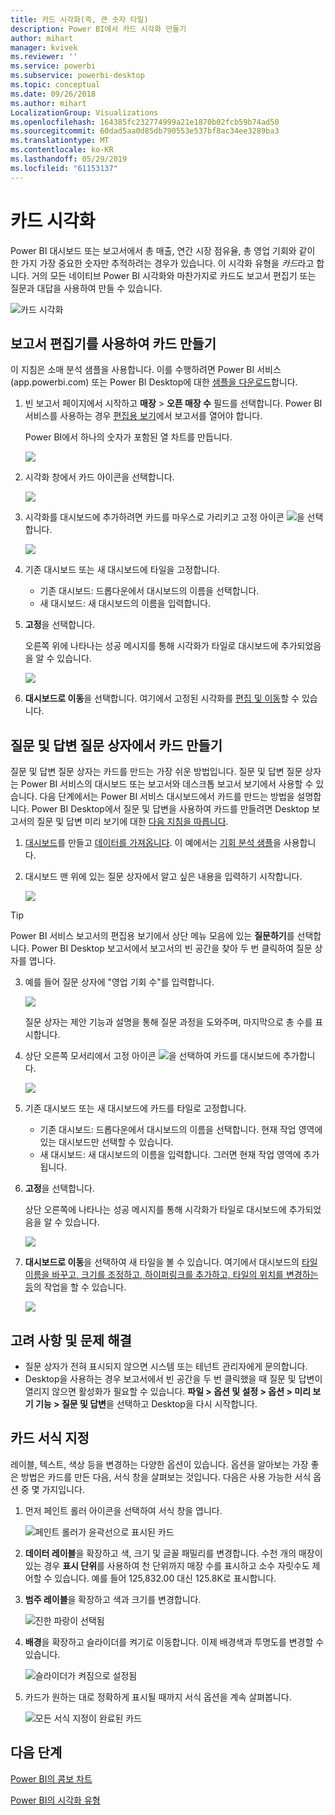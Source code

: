 ```yaml
---
title: 카드 시각화(즉, 큰 숫자 타일)
description: Power BI에서 카드 시각화 만들기
author: mihart
manager: kvivek
ms.reviewer: ''
ms.service: powerbi
ms.subservice: powerbi-desktop
ms.topic: conceptual
ms.date: 09/26/2018
ms.author: mihart
LocalizationGroup: Visualizations
ms.openlocfilehash: 164385fc232774999a21e1870b02fcb59b74ad50
ms.sourcegitcommit: 60dad5aa0d85db790553e537bf8ac34ee3289ba3
ms.translationtype: MT
ms.contentlocale: ko-KR
ms.lasthandoff: 05/29/2019
ms.locfileid: "61153137"
---
```

# <a name="card-visualizations"></a>카드 시각화
Power BI 대시보드 또는 보고서에서 총 매출, 연간 시장 점유율, 총 영업 기회와 같이 한 가지 가장 중요한 숫자만 추적하려는 경우가 있습니다. 이 시각화 유형을 *카드*라고 합니다. 거의 모든 네이티브 Power BI 시각화와 마찬가지로 카드도 보고서 편집기 또는 질문과 대답을 사용하여 만들 수 있습니다.

![카드 시각화](media/power-bi-visualization-card/pbi_opptuntiescard.png)

## <a name="create-a-card-using-the-report-editor"></a>보고서 편집기를 사용하여 카드 만들기
이 지침은 소매 분석 샘플을 사용합니다. 이를 수행하려면 Power BI 서비스(app.powerbi.com) 또는 Power BI Desktop에 대한 [샘플을 다운로드](../sample-datasets.md)합니다.   

1. 빈 보고서 페이지에서 시작하고 **매장** \> **오픈 매장 수** 필드를 선택합니다. Power BI 서비스를 사용하는 경우 [편집용 보기](../service-interact-with-a-report-in-editing-view.md)에서 보고서를 열어야 합니다.

    Power BI에서 하나의 숫자가 포함된 열 차트를 만듭니다.

   ![](media/power-bi-visualization-card/pbi_rptnumbertilechart.png)
2. 시각화 창에서 카드 아이콘을 선택합니다.

   ![](media/power-bi-visualization-card/power-bi-templates.png)
6. 시각화를 대시보드에 추가하려면 카드를 마우스로 가리키고 고정 아이콘 ![](media/power-bi-visualization-card/pbi_pintile.png)을 선택합니다.

   ![](media/power-bi-visualization-card/power-bi-pin-icon.png)
7. 기존 대시보드 또는 새 대시보드에 타일을 고정합니다.

   * 기존 대시보드: 드롭다운에서 대시보드의 이름을 선택합니다.
   * 새 대시보드: 새 대시보드의 이름을 입력합니다.
8. **고정**을 선택합니다.

   오른쪽 위에 나타나는 성공 메시지를 통해 시각화가 타일로 대시보드에 추가되었음을 알 수 있습니다.

   ![](media/power-bi-visualization-card/power-bi-success2.png)
9. **대시보드로 이동**을 선택합니다. 여기에서 고정된 시각화를 [편집 및 이동](../service-dashboard-edit-tile.md)할 수 있습니다.


## <a name="create-a-card-from-the-qa-question-box"></a>질문 및 답변 질문 상자에서 카드 만들기
질문 및 답변 질문 상자는 카드를 만드는 가장 쉬운 방법입니다. 질문 및 답변 질문 상자는 Power BI 서비스의 대시보드 또는 보고서와 데스크톱 보고서 보기에서 사용할 수 있습니다. 다음 단계에서는 Power BI 서비스 대시보드에서 카드를 만드는 방법을 설명합니다. Power BI Desktop에서 질문 및 답변을 사용하여 카드를 만들려면 Desktop 보고서의 질문 및 답변 미리 보기에 대한 [다음 지침을 따릅니다](https://powerbi.microsoft.com/blog/power-bi-desktop-december-feature-summary/#QandA).

1. [대시보드](../service-dashboards.md)를 만들고 [데이터를 가져옵니다](../service-get-data.md). 이 예에서는 [기회 분석 샘플](../sample-opportunity-analysis.md)을 사용합니다.

1. 대시보드 맨 위에 있는 질문 상자에서 알고 싶은 내용을 입력하기 시작합니다. 

   ![](media/power-bi-visualization-card/power-bi-q-and-a-box.png)

> [!TIP]
> Power BI 서비스 보고서의 편집용 보기에서 상단 메뉴 모음에 있는 **질문하기**를 선택합니다. Power BI Desktop 보고서에서 보고서의 빈 공간을 찾아 두 번 클릭하여 질문 상자를 엽니다.

3. 예를 들어 질문 상자에 "영업 기회 수"를 입력합니다.

   ![](media/power-bi-visualization-card/power-bi-q-and-a.png)

   질문 상자는 제안 기능과 설명을 통해 질문 과정을 도와주며, 마지막으로 총 수를 표시합니다.  
4. 상단 오른쪽 모서리에서 고정 아이콘 ![](media/power-bi-visualization-card/pbi_pintile.png)을 선택하여 카드를 대시보드에 추가합니다.

   ![](media/power-bi-visualization-card/power-bi-pin.png)
5. 기존 대시보드 또는 새 대시보드에 카드를 타일로 고정합니다.

   * 기존 대시보드: 드롭다운에서 대시보드의 이름을 선택합니다. 현재 작업 영역에 있는 대시보드만 선택할 수 있습니다.
   * 새 대시보드: 새 대시보드의 이름을 입력합니다. 그러면 현재 작업 영역에 추가됩니다.
6. **고정**을 선택합니다.

   상단 오른쪽에 나타나는 성공 메시지를 통해 시각화가 타일로 대시보드에 추가되었음을 알 수 있습니다.  

   ![](media/power-bi-visualization-card/power-bi-success2.png)
7. **대시보드로 이동**을 선택하여 새 타일을 볼 수 있습니다. 여기에서 대시보드의 [타일 이름을 바꾸고, 크기를 조정하고, 하이퍼링크를 추가하고, 타일의 위치를 변경하는 등](../service-dashboard-edit-tile.md)의 작업을 할 수 있습니다.

   ![](media/power-bi-visualization-card/power-bi-pinned.png)

## <a name="considerations-and-troubleshooting"></a>고려 사항 및 문제 해결
- 질문 상자가 전혀 표시되지 않으면 시스템 또는 테넌트 관리자에게 문의합니다.    
- Desktop을 사용하는 경우 보고서에서 빈 공간을 두 번 클릭했을 때 질문 및 답변이 열리지 않으면 활성화가 필요할 수 있습니다.  **파일 > 옵션 및 설정 > 옵션 > 미리 보기 기능 > 질문 및 답변**을 선택하고 Desktop을 다시 시작합니다.

## <a name="format-a-card"></a>카드 서식 지정
레이블, 텍스트, 색상 등을 변경하는 다양한 옵션이 있습니다. 옵션을 알아보는 가장 좋은 방법은 카드를 만든 다음, 서식 창을 살펴보는 것입니다. 다음은 사용 가능한 서식 옵션 중 몇 가지입니다. 

1. 먼저 페인트 롤러 아이콘을 선택하여 서식 창을 엽니다. 

    ![페인트 롤러가 윤곽선으로 표시된 카드](media/power-bi-visualization-card/power-bi-format-card.png)
2. **데이터 레이블**을 확장하고 색, 크기 및 글꼴 패밀리를 변경합니다. 수천 개의 매장이 있는 경우 **표시 단위**를 사용하여 천 단위까지 매장 수를 표시하고 소수 자릿수도 제어할 수 있습니다. 예를 들어 125,832.00 대신 125.8K로 표시합니다.

3.  **범주 레이블**을 확장하고 색과 크기를 변경합니다.

    ![진한 파랑이 선택됨](media/power-bi-visualization-card/power-bi-card-format.png)

4. **배경**을 확장하고 슬라이더를 켜기로 이동합니다.  이제 배경색과 투명도를 변경할 수 있습니다.

    ![슬라이더가 켜짐으로 설정됨](media/power-bi-visualization-card/power-bi-format-color.png)

5. 카드가 원하는 대로 정확하게 표시될 때까지 서식 옵션을 계속 살펴봅니다. 

    ![모든 서식 지정이 완료된 카드](media/power-bi-visualization-card/power-bi-formatted.png)

## <a name="next-steps"></a>다음 단계
[Power BI의 콤보 차트](power-bi-visualization-combo-chart.md)

[Power BI의 시각화 유형](power-bi-visualization-types-for-reports-and-q-and-a.md)
